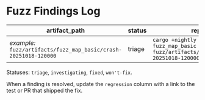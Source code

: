 ﻿# Fuzz Findings Log

| artifact_path | status | repro_steps | owner | regression |
|---------------|--------|-------------|-------|------------|
| _example:_ `fuzz/artifacts/fuzz_map_basic/crash-20251018-120000` | triage | `cargo +nightly fuzz run fuzz_map_basic fuzz/artifacts/fuzz_map_basic/crash-20251018-120000` | @owner | _pending_ |

Statuses: `triage`, `investigating`, `fixed`, `won't-fix`.

When a finding is resolved, update the `regression` column with a link to the test or PR that shipped the fix.

